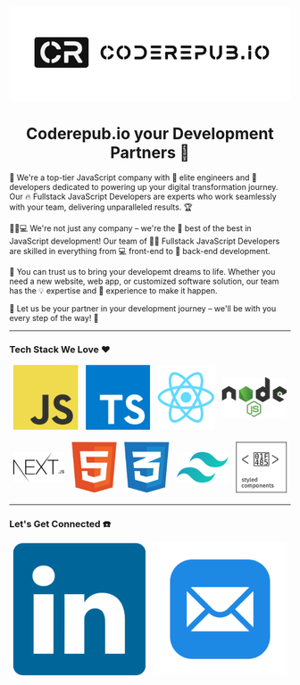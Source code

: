 <p align="center">
  <img src="https://raw.githubusercontent.com/coderepub/.github/main/images/logos/github-hero-bg.png" />
</p>


<h1 align="center">
  Coderepub.io your Development Partners 🚀
</h1>



🚀 We're a top-tier JavaScript company with 💪 elite engineers and 🤝 developers dedicated to powering up your digital transformation journey. Our 🔥 Fullstack JavaScript Developers are experts who work seamlessly with your team, delivering unparalleled results. 🏆

👨‍💻💻 We're not just any company – we're the 🥇 best of the best in JavaScript development! Our team of 👨‍💻 Fullstack JavaScript Developers are skilled in everything from 💻 front-end to 💾 back-end development.

🌟 You can trust us to bring your developemt dreams to life. Whether you need a new website, web app, or customized software solution, our team has the 💡 expertise and 🔨 experience to make it happen.

🤝 Let us be your partner in your development journey – we'll be with you every step of the way! 💪

<hr />

### Tech Stack We Love ❤️ 
<table align="center" border="0" cellpadding="0" cellspacing="0">
  <thead>
    <tr>
      <td>
        <img
          src="https://raw.githubusercontent.com/coderepub/.github/main/images/tech/js.svg"
        />
      </td>
    <td>
        <img
          src="https://raw.githubusercontent.com/coderepub/.github/main/images/tech/ts.svg"
        />
      </td>
      <td>
        <img
          src="https://raw.githubusercontent.com/coderepub/.github/main/images/tech/react.svg"
        />
      </td>
      <td>
        <img
          src="https://raw.githubusercontent.com/coderepub/.github/main/images/tech/nodejs.svg"
        />
      </td>
    </tr>
  </thead>
</table>
<table align="center" border="0" cellpadding="0" cellspacing="0">
  <thead>
    <tr>
      <td>
        <img
          src="https://raw.githubusercontent.com/coderepub/.github/main/images/tech/nextjs.svg"
        />
      </td>
    <td>
        <img
          src="https://raw.githubusercontent.com/coderepub/.github/main/images/tech/html.svg"
        />
      </td>
      <td>
        <img
          src="https://raw.githubusercontent.com/coderepub/.github/main/images/tech/css3.svg"
        />
      </td>
      <td>
        <img
          src="https://raw.githubusercontent.com/coderepub/.github/main/images/tech/tailwindcss.svg"
        />
      </td>
            <td>
        <img
          src="https://raw.githubusercontent.com/coderepub/.github/main/images/tech/styled-components.svg"
        />
      </td>
    </tr>
  </thead>
</table>

<hr />

### Let's Get Connected ☎️

<table align="center" border="0" cellpadding="0" cellspacing="0">
  <thead>
    <tr>
      <td>
        <img
          src="https://raw.githubusercontent.com/coderepub/.github/main/images/contact/linkedin.svg"
        />
      </td>
    <td>
        <img
          src="https://raw.githubusercontent.com/coderepub/.github/main/images/contact/email.svg"
        />
      </td>
    </tr>
  </thead>
</table>